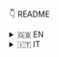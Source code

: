👇 README

<details>
    <summary>🇬🇧 EN</summary>

I'm a unique blend of front end developer with 10+ years of work experience, who loves turn design and ideas into clear, scalable and maintenable products.


👨🏻‍💻 Tech

- Taking my first steps into the world of technology on a 286-PC with MS-DOS and floppy disks. With the advent of the Internet, I was inspecting web page code for the first time on MySpace from a 56k line connected to IRC and MSN. With NotePad.
- I've always preferred Netscape Navigator to Internet Explorer, I'm not sure why.
- Before CSS frameworks were widely used, I had developed my own set of tools that I used as "best practice" blueprints for web projects. Even today I use a similar tool.

🧙🏻‍♂️ Personality

- I like (and want) to be very organized.
- I'm an INTJ. Although the Meyers-Briggs indicator seems to be considered ["not really reliable."](https://www.bbc.com/news/blogs-echochambers-28315137)
- I can play (and have played with several bands throughout northern Italy) guitar, bass and drums, self-taught. Currenlty I'm on the irish bouzouki.
- Since 1999 my passion for the geeky/nerdy world has never left me: over the years I have transmitted to many people this passion and in 2014 I co-founded with some friends in Valle Camonica (Italy, BS) the first gaming and cultural association dedicated to the popularization of smart games called "Camunia Ludica".
- I live on a mountain with my wife and three cats, spending my time between technology, literature, art, gaming, hiking and traveling.

Wanna chat? info@marcobertolini.net or, you can find me on Discord, I'm "devberto".

</details>

<details>
    <summary>🇮🇹 IT</summary>

Sono uno sviluppatore front-end con un background unico e oltre 10 anni di esperienza lavorativa, che ama trasformare design e le idee in prodotti dal codice pulito, scalabile e mantenibile.


👨🏻💻 Tech

- Ho mosso i primi passi nel mondo della tecnologia su un PC 286 con MS-DOS con i floppy disk. Con l'avvento di Internet, ispezionavo per la prima volta il codice delle pagine web su MySpace da una linea a 56k collegata a IRC e MSN. Con NotePad.
- Ho sempre preferito Netscape Navigator a Internet Explorer, non so bene perché.
- Prima che i framework CSS fossero ampiamente diffusi, avevo sviluppato una mia serie di strumenti che utilizzavo come "best practice" per i progetti web. Ancora oggi utilizzo uno strumento simile.

🧙🏻♂️ Personalità

- Mi piace essere (e voglio) molto organizzato.
- Sono un INTJ, a quanto pare. Anche se l'indicatore Meyers-Briggs sembra essere considerato "non proprio affidabile".
- So suonare (e ho suonato con diverse band in tutto il nord Italia) chitarra, basso e batteria, da autodidatta. Attualmente strimpello il bouzouki irlandese.
- Dal 1999 la passione per il mondo geek/nerdy non mi ha mai abbandonato: negli anni ho trasmesso a molte persone questa passione e nel 2014 ho co-fondato con alcuni amici la prima associazione ludica e culturale dedicata alla divulgazione dei giochi intelligenti chiamata "Camunia Ludica", vicino a dove abito.
- Vivo in montagna con mia moglie e tre gatti, trascorrendo il tempo tra tecnologia, letteratura, arte, gaming, escursioni e viaggi.

Vuoi scambiare due parole? info@marcobertolini.net oppure, puoi trovarmi su Discord, sono "devberto".

</details>
